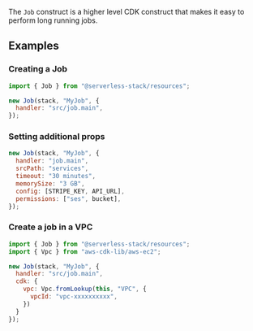 The `Job` construct is a higher level CDK construct that makes it easy to perform long running jobs.

## Examples

### Creating a Job

```js
import { Job } from "@serverless-stack/resources";

new Job(stack, "MyJob", {
  handler: "src/job.main",
});
```

### Setting additional props

```js
new Job(stack, "MyJob", {
  handler: "job.main",
  srcPath: "services",
  timeout: "30 minutes",
  memorySize: "3 GB",
  config: [STRIPE_KEY, API_URL],
  permissions: ["ses", bucket],
});
```

### Create a job in a VPC

```js
import { Job } from "@serverless-stack/resources";
import { Vpc } from "aws-cdk-lib/aws-ec2";

new Job(stack, "MyJob", {
  handler: "src/job.main",
  cdk: {
    vpc: Vpc.fromLookup(this, "VPC", {
      vpcId: "vpc-xxxxxxxxxx",
    })
  }
});
```
